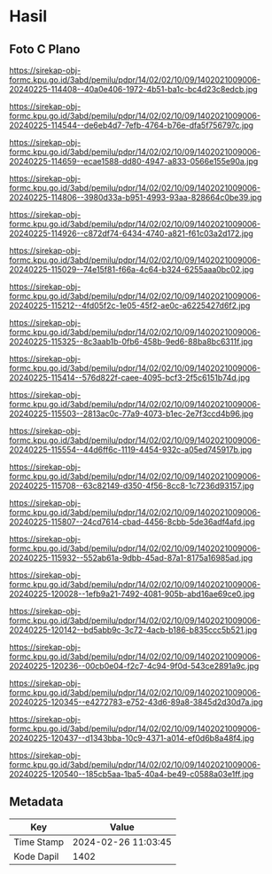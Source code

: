 # Hasil

## Foto C Plano

https://sirekap-obj-formc.kpu.go.id/3abd/pemilu/pdpr/14/02/02/10/09/1402021009006-20240225-114408--40a0e406-1972-4b51-ba1c-bc4d23c8edcb.jpg

https://sirekap-obj-formc.kpu.go.id/3abd/pemilu/pdpr/14/02/02/10/09/1402021009006-20240225-114544--de6eb4d7-7efb-4764-b76e-dfa5f756797c.jpg

https://sirekap-obj-formc.kpu.go.id/3abd/pemilu/pdpr/14/02/02/10/09/1402021009006-20240225-114659--ecae1588-dd80-4947-a833-0566e155e90a.jpg

https://sirekap-obj-formc.kpu.go.id/3abd/pemilu/pdpr/14/02/02/10/09/1402021009006-20240225-114806--3980d33a-b951-4993-93aa-828664c0be39.jpg

https://sirekap-obj-formc.kpu.go.id/3abd/pemilu/pdpr/14/02/02/10/09/1402021009006-20240225-114926--c872df74-6434-4740-a821-f61c03a2d172.jpg

https://sirekap-obj-formc.kpu.go.id/3abd/pemilu/pdpr/14/02/02/10/09/1402021009006-20240225-115029--74e15f81-f66a-4c64-b324-6255aaa0bc02.jpg

https://sirekap-obj-formc.kpu.go.id/3abd/pemilu/pdpr/14/02/02/10/09/1402021009006-20240225-115212--4fd05f2c-1e05-45f2-ae0c-a6225427d6f2.jpg

https://sirekap-obj-formc.kpu.go.id/3abd/pemilu/pdpr/14/02/02/10/09/1402021009006-20240225-115325--8c3aab1b-0fb6-458b-9ed6-88ba8bc6311f.jpg

https://sirekap-obj-formc.kpu.go.id/3abd/pemilu/pdpr/14/02/02/10/09/1402021009006-20240225-115414--576d822f-caee-4095-bcf3-2f5c6151b74d.jpg

https://sirekap-obj-formc.kpu.go.id/3abd/pemilu/pdpr/14/02/02/10/09/1402021009006-20240225-115503--2813ac0c-77a9-4073-b1ec-2e7f3ccd4b96.jpg

https://sirekap-obj-formc.kpu.go.id/3abd/pemilu/pdpr/14/02/02/10/09/1402021009006-20240225-115554--44d6ff6c-1119-4454-932c-a05ed745917b.jpg

https://sirekap-obj-formc.kpu.go.id/3abd/pemilu/pdpr/14/02/02/10/09/1402021009006-20240225-115708--63c82149-d350-4f56-8cc8-1c7236d93157.jpg

https://sirekap-obj-formc.kpu.go.id/3abd/pemilu/pdpr/14/02/02/10/09/1402021009006-20240225-115807--24cd7614-cbad-4456-8cbb-5de36adf4afd.jpg

https://sirekap-obj-formc.kpu.go.id/3abd/pemilu/pdpr/14/02/02/10/09/1402021009006-20240225-115932--552ab61a-9dbb-45ad-87a1-8175a16985ad.jpg

https://sirekap-obj-formc.kpu.go.id/3abd/pemilu/pdpr/14/02/02/10/09/1402021009006-20240225-120028--1efb9a21-7492-4081-905b-abd16ae69ce0.jpg

https://sirekap-obj-formc.kpu.go.id/3abd/pemilu/pdpr/14/02/02/10/09/1402021009006-20240225-120142--bd5abb9c-3c72-4acb-b186-b835ccc5b521.jpg

https://sirekap-obj-formc.kpu.go.id/3abd/pemilu/pdpr/14/02/02/10/09/1402021009006-20240225-120236--00cb0e04-f2c7-4c94-9f0d-543ce2891a9c.jpg

https://sirekap-obj-formc.kpu.go.id/3abd/pemilu/pdpr/14/02/02/10/09/1402021009006-20240225-120345--e4272783-e752-43d6-89a8-3845d2d30d7a.jpg

https://sirekap-obj-formc.kpu.go.id/3abd/pemilu/pdpr/14/02/02/10/09/1402021009006-20240225-120437--d1343bba-10c9-4371-a014-ef0d6b8a48f4.jpg

https://sirekap-obj-formc.kpu.go.id/3abd/pemilu/pdpr/14/02/02/10/09/1402021009006-20240225-120540--185cb5aa-1ba5-40a4-be49-c0588a03e1ff.jpg


## Metadata

| Key        | Value               |
| ---------- | ------------------- |
| Time Stamp | 2024-02-26 11:03:45 |
| Kode Dapil | 1402                |



